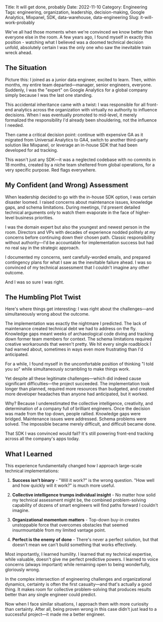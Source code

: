 
Title: It will get done, probably
Date: 2022-11-10
Category: Engineering
Tags: engineering, organization, leadership, decision-making, Google Analytics, Mixpanel, SDK, data-warehouse, data-engineering
Slug: it-will-work-probably

We've all had those moments when we're convinced we know better than everyone else in the room. A few years ago, I found myself in exactly this position - watching what I believed was a doomed technical decision unfold, absolutely certain I was the only one who saw the inevitable train wreck ahead.

## The Situation

Picture this: I joined as a junior data engineer, excited to learn. Then, within months, my entire team departed—manager, senior engineers, everyone. Suddenly, I was the "expert" on Google Analytics for a global company simply because I was the last one standing.

This accidental inheritance came with a twist: I was responsible for all front-end analytics across the organization with virtually no authority to influence decisions. When I was eventually promoted to mid-level, it merely formalized the responsibility I'd already been shouldering, not the influence I needed.

Then came a critical decision point: continue with expensive GA as it migrated from Universal Analytics to GA4, switch to another third-party solution like Mixpanel, or leverage an in-house SDK that had been developed for ad tracking.

This wasn't just any SDK—it was a neglected codebase with no commits in 18 months, created by a niche team sheltered from global operations, for a very specific purpose. Red flags everywhere.

## My Confident (and Wrong) Assessment

When leadership decided to go with the in-house SDK option, I was certain disaster loomed. I raised concerns about maintenance issues, knowledge gaps, and schema limitations. During meetings, I'd present detailed technical arguments only to watch them evaporate in the face of higher-level business priorities.

I was the domain expert but also the youngest and newest person in the room. Directors and VPs with decades of experience nodded politely at my concerns before continuing down their chosen path. Classic responsibility without authority—I'd be accountable for implementation success but had no real say in the strategic approach.

I documented my concerns, sent carefully-worded emails, and prepared contingency plans for what I saw as the inevitable failure ahead. I was so convinced of my technical assessment that I couldn't imagine any other outcome.

And I was so sure I was right.

## The Humbling Plot Twist

Here's where things get interesting: I was right about the challenges—and simultaneously wrong about the outcome.

The implementation was exactly the nightmare I predicted. The lack of maintenance created technical debt we had to address on the fly. Knowledge gaps meant weeks of archaeological code diving and tracking down former team members for context. The schema limitations required creative workarounds that weren't pretty. We hit every single roadblock I had warned about, sometimes in ways even more frustrating than I'd anticipated.

For a while, I found myself in the uncomfortable position of thinking "I told you so" while simultaneously scrambling to make things work.

Yet despite all these legitimate challenges—which did indeed cause significant difficulties—the project succeeded. The implementation took longer than planned, required more resources than budgeted, and created more developer headaches than anyone had anticipated, but it worked.

Why? Because I underestimated the collective intelligence, creativity, and determination of a company full of brilliant engineers. Once the decision was made from the top down, people rallied. Knowledge gaps were bridged. Maintenance issues were addressed. Schema problems were solved. The impossible became merely difficult, and difficult became done.

That SDK I was convinced would fail? It's still powering front-end tracking across all the company's apps today.

## What I Learned

This experience fundamentally changed how I approach large-scale technical implementations:

1. **Success isn't binary** - "Will it work?" is the wrong question. "How well and how quickly will it work?" is much more useful.

2. **Collective intelligence trumps individual insight** - No matter how solid my technical assessment might be, the combined problem-solving capability of dozens of smart engineers will find paths forward I couldn't imagine.

3. **Organizational momentum matters** - Top-down buy-in creates unstoppable force that overcomes obstacles that seemed insurmountable from my limited vantage point.

4. **Perfect is the enemy of done** - There's never a perfect solution, but that doesn't mean we can't build something that works effectively.

Most importantly, I learned humility. I learned that my technical expertise, while valuable, doesn't give me perfect predictive powers. I learned to voice concerns (always important) while remaining open to being wonderfully, gloriously wrong.

In the complex intersection of engineering challenges and organizational dynamics, certainty is often the first casualty—and that's actually a good thing. It makes room for collective problem-solving that produces results better than any single engineer could predict.

Now when I face similar situations, I approach them with more curiosity than certainty. After all, being proven wrong in this case didn't just lead to a successful project—it made me a better engineer.
